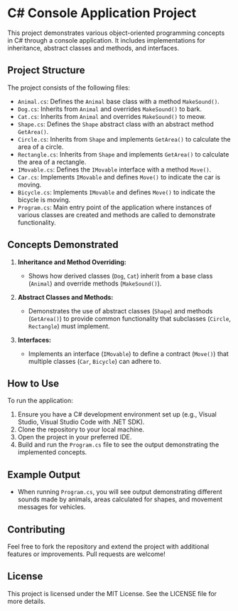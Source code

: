 # C# Console Application Project

This project demonstrates various object-oriented programming concepts in C# through a console application. It includes implementations for inheritance, abstract classes and methods, and interfaces.

## Project Structure

The project consists of the following files:

- `Animal.cs`: Defines the `Animal` base class with a method `MakeSound()`.
- `Dog.cs`: Inherits from `Animal` and overrides `MakeSound()` to bark.
- `Cat.cs`: Inherits from `Animal` and overrides `MakeSound()` to meow.
- `Shape.cs`: Defines the `Shape` abstract class with an abstract method `GetArea()`.
- `Circle.cs`: Inherits from `Shape` and implements `GetArea()` to calculate the area of a circle.
- `Rectangle.cs`: Inherits from `Shape` and implements `GetArea()` to calculate the area of a rectangle.
- `IMovable.cs`: Defines the `IMovable` interface with a method `Move()`.
- `Car.cs`: Implements `IMovable` and defines `Move()` to indicate the car is moving.
- `Bicycle.cs`: Implements `IMovable` and defines `Move()` to indicate the bicycle is moving.
- `Program.cs`: Main entry point of the application where instances of various classes are created and methods are called to demonstrate functionality.

## Concepts Demonstrated

1. **Inheritance and Method Overriding:**
   - Shows how derived classes (`Dog`, `Cat`) inherit from a base class (`Animal`) and override methods (`MakeSound()`).

2. **Abstract Classes and Methods:**
   - Demonstrates the use of abstract classes (`Shape`) and methods (`GetArea()`) to provide common functionality that subclasses (`Circle`, `Rectangle`) must implement.

3. **Interfaces:**
   - Implements an interface (`IMovable`) to define a contract (`Move()`) that multiple classes (`Car`, `Bicycle`) can adhere to.

## How to Use

To run the application:

1. Ensure you have a C# development environment set up (e.g., Visual Studio, Visual Studio Code with .NET SDK).
2. Clone the repository to your local machine.
3. Open the project in your preferred IDE.
4. Build and run the `Program.cs` file to see the output demonstrating the implemented concepts.

## Example Output

- When running `Program.cs`, you will see output demonstrating different sounds made by animals, areas calculated for shapes, and movement messages for vehicles.

## Contributing

Feel free to fork the repository and extend the project with additional features or improvements. Pull requests are welcome!

## License

This project is licensed under the MIT License. See the LICENSE file for more details.
